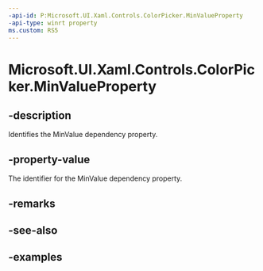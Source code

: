 ```yaml
---
-api-id: P:Microsoft.UI.Xaml.Controls.ColorPicker.MinValueProperty
-api-type: winrt property
ms.custom: RS5
---
```

<!-- Property syntax.
public DependencyProperty MinValueProperty { get; }
-->

# Microsoft.UI.Xaml.Controls.ColorPicker.MinValueProperty


## -description

Identifies the MinValue dependency property.


## -property-value

The identifier for the MinValue dependency property.


## -remarks


## -see-also


## -examples


